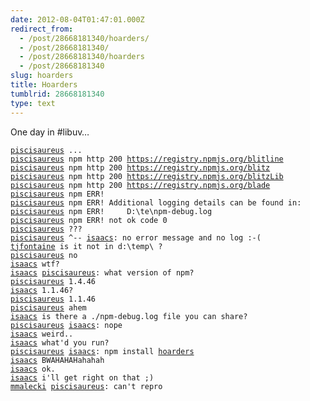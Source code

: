 ```yaml
---
date: 2012-08-04T01:47:01.000Z
redirect_from:
  - /post/28668181340/hoarders/
  - /post/28668181340/
  - /post/28668181340/hoarders
  - /post/28668181340
slug: hoarders
title: Hoarders
tumblrid: 28668181340
type: text
---
```

<p>One day in #libuv&hellip;</p>

<pre><code><a href="https://npmjs.org/profile/piscisaureus">piscisaureus</a> ...
<a href="https://npmjs.org/profile/piscisaureus">piscisaureus</a> npm http 200 <a href="https://registry.npmjs.org/blitline">https://registry.npmjs.org/blitline</a>
<a href="https://npmjs.org/profile/piscisaureus">piscisaureus</a> npm http 200 <a href="https://registry.npmjs.org/blitz">https://registry.npmjs.org/blitz</a>
<a href="https://npmjs.org/profile/piscisaureus">piscisaureus</a> npm http 200 <a href="https://registry.npmjs.org/blitzLib">https://registry.npmjs.org/blitzLib</a>
<a href="https://npmjs.org/profile/piscisaureus">piscisaureus</a> npm http 200 <a href="https://registry.npmjs.org/blade">https://registry.npmjs.org/blade</a>
<a href="https://npmjs.org/profile/piscisaureus">piscisaureus</a> npm ERR!
<a href="https://npmjs.org/profile/piscisaureus">piscisaureus</a> npm ERR! Additional logging details can be found in:
<a href="https://npmjs.org/profile/piscisaureus">piscisaureus</a> npm ERR!     D:\te\npm-debug.log
<a href="https://npmjs.org/profile/piscisaureus">piscisaureus</a> npm ERR! not ok code 0
<a href="https://npmjs.org/profile/piscisaureus">piscisaureus</a> ???
<a href="https://npmjs.org/profile/piscisaureus">piscisaureus</a> ^-- <a href="https://npmjs.org/profile/isaacs">isaacs</a>: no error message and no log :-(
<a href="https://npmjs.org/profile/tjfontaine">tjfontaine</a> is it not in d:\temp\ ?
<a href="https://npmjs.org/profile/piscisaureus">piscisaureus</a> no
<a href="https://npmjs.org/profile/isaacs">isaacs</a> wtf?
<a href="https://npmjs.org/profile/isaacs">isaacs</a> <a href="https://npmjs.org/profile/piscisaureus">piscisaureus</a>: what version of npm?
<a href="https://npmjs.org/profile/piscisaureus">piscisaureus</a> 1.4.46
<a href="https://npmjs.org/profile/isaacs">isaacs</a> 1.1.46?
<a href="https://npmjs.org/profile/piscisaureus">piscisaureus</a> 1.1.46
<a href="https://npmjs.org/profile/piscisaureus">piscisaureus</a> ahem
<a href="https://npmjs.org/profile/isaacs">isaacs</a> is there a ./npm-debug.log file you can share?
<a href="https://npmjs.org/profile/piscisaureus">piscisaureus</a> <a href="https://npmjs.org/profile/isaacs">isaacs</a>: nope
<a href="https://npmjs.org/profile/isaacs">isaacs</a> weird..
<a href="https://npmjs.org/profile/isaacs">isaacs</a> what'd you run?
<a href="https://npmjs.org/profile/piscisaureus">piscisaureus</a> <a href="https://npmjs.org/profile/isaacs">isaacs</a>: npm install <a href="https://npmjs.org/package/hoarders">hoarders</a>
<a href="https://npmjs.org/profile/isaacs">isaacs</a> BWAHAHAHahahah
<a href="https://npmjs.org/profile/isaacs">isaacs</a> ok.
<a href="https://npmjs.org/profile/isaacs">isaacs</a> i'll get right on that ;)
<a href="https://npmjs.org/profile/mmalecki">mmalecki</a> <a href="https://npmjs.org/profile/piscisaureus">piscisaureus</a>: can't repro</code></pre>
